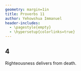 ```yaml
---
geometry: margin=1in
title: Proverbs 11
author: Yehowshua Immanuel
header-includes:
  - \pagestyle{empty}
  - \hypersetup{colorlinks=true}
---
```


## 4
Righteousness delivers from death.